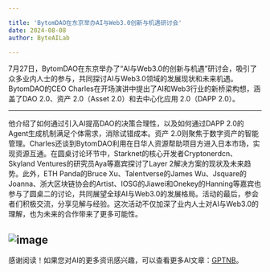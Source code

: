 ```yaml
---

title: 'BytomDAO在东京举办AI与Web3.0创新与机遇研讨会'
date: 2024-08-08
author: ByteAILab

---
```


7月27日，BytomDAO在东京举办了“AI与Web3.0的创新与机遇”研讨会，吸引了众多业内人士的参与，共同探讨AI与Web3.0领域的发展现状和未来机遇。BytomDAO的CEO Charles在开场演讲中提出了AI和Web3行业的新桥梁构想，涵盖了DAO 2.0、资产 2.0（Asset 2.0）和去中心化应用 2.0（DAPP 2.0）。

---
他介绍了如何通过引入AI提高DAO的决策合理性，以及如何通过DAPP 2.0的Agent生成机制满足个体需求，消除试错成本。资产 2.0则聚焦于数字资产的智能管理。Charles还谈到BytomDAO利用在日华人资源帮助项目方进入日本市场，实现资源互通。在圆桌讨论环节中，Starknet的核心开发者Cryptonerdcn、Skyland Ventures的研究员Aya等嘉宾探讨了Layer 2解决方案的现状及未来趋势。此外，ETH Panda的Bruce Xu、Talentverse的James Wu、Jsquare的Joanna、浙大区块链协会的Artist、IOSG的Jiawei和Onekey的Hanning等嘉宾也参与了圆桌二的讨论，共同展望全球AI与Web3.0的发展格局。活动的最后，参会者们积极交流，分享见解与经验。这次活动不仅加深了业内人士对AI与Web3.0的理解，也为未来的合作带来了更多可能性。
  
![image](http://www.jesonc.com/upload/500F79EDF3F780A7F3877DE902F67058/1722320892958/FhexEU2_9hCLc7nYGrqTCTxBb8sm.jpg)
---
感谢阅读！如果您对AI的更多资讯感兴趣，可以查看更多AI文章：[GPTNB](https://gptnb.com)。